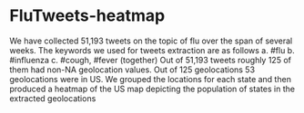 # FluTweets-heatmap

We have collected 51,193 tweets on the topic of flu over the span of
several weeks.
The keywords we used for tweets extraction are as follows
a. #flu
b. #influenza
c. #cough, #fever (together)
Out of 51,193 tweets roughly 125 of them had non-NA geolocation values.
Out of 125 geolocations 53 geolocations were in US.
We grouped the locations for each state and then produced a heatmap of
the US map depicting the population of states in the extracted
geolocations
